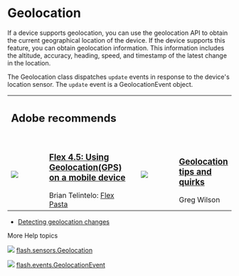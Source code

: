 # Geolocation

<div>

If a device supports geolocation, you can use the geolocation API to obtain the
current geographical location of the device. If the device supports this
feature, you can obtain geolocation information. This information includes the
altitude, accuracy, heading, speed, and timestamp of the latest change in the
location.

The Geolocation class dispatches `update` events in response to the device's
location sensor. The `update` event is a GeolocationEvent object.

<div xmlns:adobe="http://www.adobe.com/saxon">

<table>
<colgroup>
<col style="width: 25%" />
<col style="width: 25%" />
<col style="width: 25%" />
<col style="width: 25%" />
</colgroup>
<tbody>
<tr class="odd">
<td colspan="2"><h2 id="adobe-recommends">Adobe recommends</h2></td>
<td colspan="2"></td>
</tr>
<tr class="even">
<td colspan="4" height="10"></td>
</tr>
<tr class="odd">
<td width="5%"><span> <img src="images/flex_pasta.png" /> </span></td>
<td width="45%"><h3
id="flex-4.5-using-geolocationgps-on-a-mobile-device"><a
href="http://goo.gl/M5OTf">Flex 4.5: Using Geolocation(GPS) on a mobile
device</a></h3>
<span> Brian Telintelo: <a href="http://www.flexpasta.com/">Flex
Pasta</a> </span></td>
<td width="5%"><span> <img src="images/gregWilson.png" /> </span></td>
<td width="45%"><h3 id="geolocation-tips-and-quirks"><a
href="http://goo.gl/XpgZ1">Geolocation tips and quirks</a></h3>
<span> Greg Wilson </span></td>
</tr>
</tbody>
</table>

</div>

- [Detecting geolocation changes](WS144092a96ffef7cc-66bf4d0212658dde8c4-7fff.html)

</div>

<div>

<div>

More Help topics

</div>

<div>

</div>

![](images/flashplatformLinkIndicator.png)
[flash.sensors.Geolocation](https://help.adobe.com/en_US/FlashPlatform/reference/actionscript/3/flash/sensors/Geolocation.html "https://help.adobe.com/en_US/FlashPlatform/reference/actionscript/3/flash/sensors/Geolocation.html")

![](images/flashplatformLinkIndicator.png)
[flash.events.GeolocationEvent](https://help.adobe.com/en_US/FlashPlatform/reference/actionscript/3/flash/events/GeolocationEvent.html "https://help.adobe.com/en_US/FlashPlatform/reference/actionscript/3/flash/events/GeolocationEvent.html")

<div>

</div>

</div>
